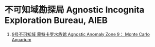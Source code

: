 # 不可知域勘探局 Agnostic Incognita Exploration Bureau, AIEB




1. [9号不可知域 蒙特卡罗水族馆 Agnostic Anomaly Zone 9： Monte Carlo Aquarium](https://github.com/HSqure/AIEB/blob/main/9%E5%8F%B7%E4%B8%8D%E5%8F%AF%E7%9F%A5%E5%9F%9F%EF%BC%9A%E5%8D%A1%E7%89%B9%E9%97%A8%E7%BD%97%E6%B0%B4%E6%97%8F%E9%A6%86%E4%BA%8B%E4%BB%B6.md)
